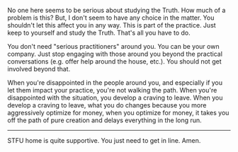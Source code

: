 No one here seems to be serious about studying the Truth.
How much of a problem is this? But, I don't seem to have any choice in the matter.
You shouldn't let this affect you in any way. This is part of the practice. Just keep to yourself and study the Truth. That's all you have to do.

You don't need "serious practitioners" around you. You can be your own company. Just stop engaging with those around you beyond the practical conversations (e.g. offer help around the house, etc.). You should not get involved beyond that.

When you're disappointed in the people around you, and especially if you let them impact your practice, you're not walking the path. When you're disappointed with the situation, you develop a craving to leave. When you develop a craving to leave, what you do changes because you more aggressively optimize for money, when you optimize for money, it takes you off the path of pure creation and delays everything in the long run.

---

STFU home is quite supportive. You just need to get in line. Amen.





